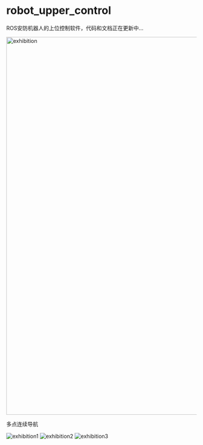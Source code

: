 # robot_upper_control
ROS安防机器人的上位控制软件，代码和文档正在更新中...

<img width="1000" alt="exhibition" src="https://user-images.githubusercontent.com/61311609/189124138-16ce603b-ae28-4799-8cdc-4ec0e0b790bb.png">

多点连续导航

![exhibition1](https://user-images.githubusercontent.com/61311609/189679267-b62572e6-62bb-44e5-8e78-f4b237c7be7e.png)
![exhibition2](https://user-images.githubusercontent.com/61311609/189679282-09769307-693e-4646-af6b-980cfe4c181a.png)
![exhibition3](https://user-images.githubusercontent.com/61311609/189679291-8489f1b3-a7c5-48f8-9aaf-d689e59d2c95.png)
